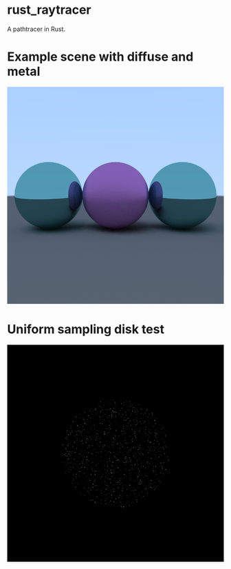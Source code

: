# rust_raytracer

A pathtracer in Rust.

# Example scene with diffuse and metal
![render](./screenshots/metal_diffuse_spheres.png)

# Uniform sampling disk test
![render](./screenshots/uniform_sampling_disk.png)
